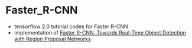# Faster_R-CNN

- tensorflow 2.0 tutorial codes for Faster R-CNN
- implementation of [Faster R-CNN: Towards Real-Time Object Detection with Region Proposal Networks](https://arxiv.org/pdf/1506.01497.pdf)